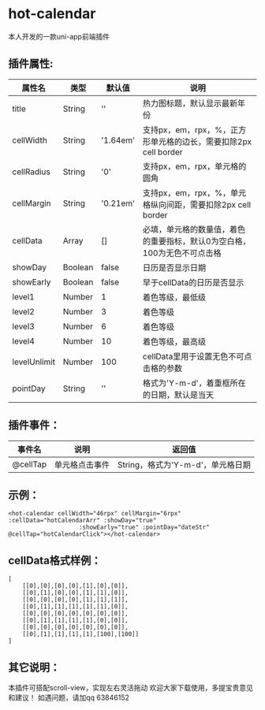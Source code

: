 # hot-calendar
本人开发的一款uni-app前端插件

## 插件属性:
|  属性名  |  类型  |  默认值  |  说明  |
|  ----  | ----  |  ----  | ----  |
|  title  |  String  |  ''  |  热力图标题，默认显示最新年份  |
|  cellWidth  |  String  |  '1.64em'  |  支持px，em，rpx，%，正方形单元格的边长，需要扣除2px cell border  |
|  cellRadius  |  String  |  '0'  |  支持px，em，rpx，单元格的圆角  |
|  cellMargin  |  String  |  '0.21em'  |  支持px，em，rpx，%，单元格纵向间距，需要扣除2px cell border  |
|  cellData  |  Array  |  []  |  必填，单元格的数量值，着色的重要指标，默认0为空白格，100为无色不可点击格  |
|  showDay  |  Boolean  |  false  |  日历是否显示日期  |
|  showEarly  |  Boolean  |  false  |  早于cellData的日历是否显示  |
|  level1  |  Number  |  1  |  着色等级，最低级  |
|  level2  |  Number  |  3  |  着色等级  |
|  level3  |  Number  |  6  |  着色等级  |
|  level4  |  Number  |  10  |  着色等级，最高级  |
|  levelUnlimit  |  Number  |  100  |  cellData里用于设置无色不可点击格的参数  |
|  pointDay  |  String  |  ''  |  格式为'Y-m-d'，着重框所在的日期，默认是当天  |

## 插件事件：
|  事件名  |  说明  |  返回值  |
|  ----  | ----  |  ----  |
|  @cellTap  |  单元格点击事件  |  String，格式为'Y-m-d'，单元格日期  |

## 示例：
```
<hot-calendar cellWidth="46rpx" cellMargin="6rpx" :cellData="hotCalendarArr" :showDay="true"
					:showEarly="true" :pointDay="dateStr" @cellTap="hotCalendarClick"></hot-calendar>
```

## cellData格式样例：
```
[
	[[0],[0],[0],[0],[1],[0],[0]],
	[[0],[1],[0],[0],[1],[1],[0]],
	[[0],[0],[0],[0],[1],[1],[1]],
	[[0],[1],[1],[1],[1],[1],[0]],
	[[0],[0],[0],[0],[0],[0],[0]],
	[[0],[1],[1],[1],[1],[0],[0]],
	[[0],[0],[0],[0],[0],[0],[0]],
	[[0],[1],[1],[1],[1],[100],[100]]
]
```
          
## 其它说明：
本插件可搭配scroll-view，实现左右灵活拖动
欢迎大家下载使用，多提宝贵意见和建议！
如遇问题，请加qq 63846152
